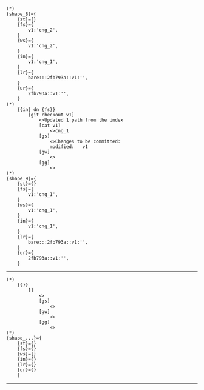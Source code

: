     (*)            
    {shape_8}={
        {st}={}
        {fs}={
            v1:'cng_2',
        }
        {ws}={
            v1:'cng_2',
        }
        {in}={
            v1:'cng_1',
        }
        {lr}={
            bare:::2fb793a::v1:'',
        }
        {ur}={
            2fb793a::v1:'',
        }
    (*)
        {{in} dn {fs}}
            [git checkout v1]
                <>Updated 1 path from the index
                [cat v1]
                    <>cng_1
                [gs]
                    <>Changes to be committed:
                    modified:   v1
                [gw]
                    <>
                [gg]
                    <>
    (*)            
    {shape_9}={
        {st}={}
        {fs}={
            v1:'cng_1',
        }
        {ws}={
            v1:'cng_1',
        }
        {in}={
            v1:'cng_1',
        }
        {lr}={
            bare:::2fb793a::v1:'',
        }
        {ur}={
            2fb793a::v1:'',
        }


    


-------------------------------
    (*)
        {{}}
            []
                <>
                [gs]
                    <>
                [gw]
                    <>
                [gg]
                    <>
    (*)            
    {shape_...}={
        {st}={}
        {fs}={}
        {ws}={}
        {in}={}
        {lr}={}
        {ur}={}
        }
-------------------------------